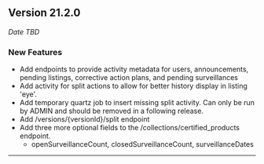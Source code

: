 
## Version 21.2.0
_Date TBD_

### New Features
* Add endpoints to provide activity metadata for users, announcements, pending listings, corrective action plans, and pending surveillances
* Add activity for split actions to allow for better history display in listing 'eye'.
* Add temporary quartz job to insert missing split activity. Can only be run by ADMIN and should be removed in a following release.
* Add /versions/{versionId}/split endpoint
* Add three more optional fields to the /collections/certified_products endpoint.
  * openSurveillanceCount, closedSurveillanceCount, surveillanceDates

---

